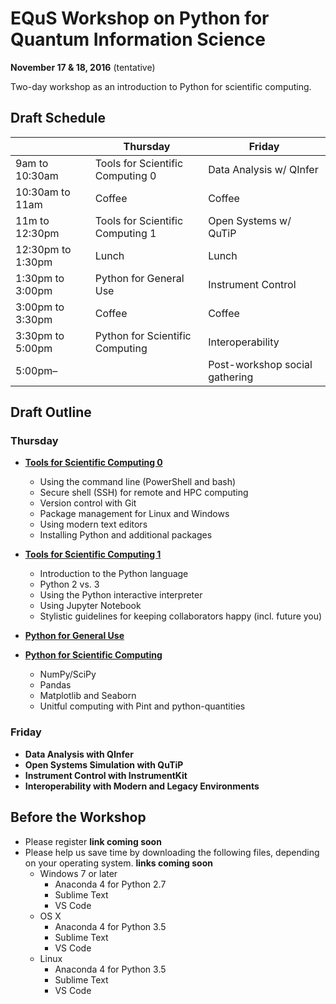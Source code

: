 # EQuS Workshop on Python for Quantum Information Science #
**November 17 & 18, 2016** (tentative)

Two-day workshop as an introduction to Python for scientific computing.

## Draft Schedule ##

| | Thursday | Friday |
|---|---|---|
| 9am to 10:30am | Tools for Scientific Computing 0 | Data Analysis w/ QInfer |
| 10:30am to 11am | Coffee | Coffee |
| 11m to 12:30pm | Tools for Scientific Computing 1 | Open Systems w/ QuTiP |
| 12:30pm to 1:30pm | Lunch | Lunch |
| 1:30pm to 3:00pm | Python for General Use | Instrument Control |
| 3:00pm to 3:30pm | Coffee | Coffee |
| 3:30pm to 5:00pm | Python for Scientific Computing | Interoperability |
| 5:00pm– | | Post-workshop social gathering |


## Draft Outline ##

### Thursday ###

- [**Tools for Scientific Computing 0**](https://nbviewer.jupyter.org/github/QuinnPhys/PythonWorkshop-science/blob/master/lecture-0-scicomp-tools-part0.ipynb)
    - Using the command line (PowerShell and bash)
    - Secure shell (SSH) for remote and HPC computing
    - Version control with Git
    - Package management for Linux and Windows
    - Using modern text editors
    - Installing Python and additional packages

- [**Tools for Scientific Computing 1**](https://nbviewer.jupyter.org/github/QuinnPhys/PythonWorkshop-science/blob/master/lecture-1-scicomp-tools-part1.ipynb)
    - Introduction to the Python language
    - Python 2 vs. 3
    - Using the Python interactive interpreter
    - Using Jupyter Notebook
    - Stylistic guidelines for keeping collaborators happy (incl. future you)

- [**Python for General Use**](https://nbviewer.jupyter.org/github/QuinnPhys/PythonWorkshop-science/blob/master/lecture-2-python-general.ipynb)

- [**Python for Scientific Computing**](https://nbviewer.jupyter.org/github/QuinnPhys/PythonWorkshop-science/blob/master/lecture-3-python-scicomp.ipynb)
    - NumPy/SciPy
    - Pandas
    - Matplotlib and Seaborn
    - Unitful computing with Pint and python-quantities

### Friday ###

- **Data Analysis with QInfer**
- **Open Systems Simulation with QuTiP**
- **Instrument Control with InstrumentKit**
- **Interoperability with Modern and Legacy Environments**


## Before the Workshop ##

- Please register **link coming soon**
- Please help us save time by downloading the following files, depending on your operating system. **links coming soon**
    - Windows 7 or later
        - Anaconda 4 for Python 2.7
        - Sublime Text
        - VS Code
    - OS X
        - Anaconda 4 for Python 3.5
        - Sublime Text
        - VS Code
    - Linux
        - Anaconda 4 for Python 3.5
        - Sublime Text
        - VS Code

